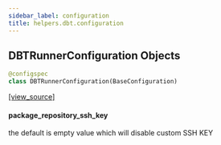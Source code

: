 ```yaml
---
sidebar_label: configuration
title: helpers.dbt.configuration
---
```


## DBTRunnerConfiguration Objects

```python
@configspec
class DBTRunnerConfiguration(BaseConfiguration)
```

[[view_source]](https://github.com/dlt-hub/dlt/blob/30d0f64fb2cdbacc2e88fdb304371650f417e1f0/dlt/helpers/dbt/configuration.py#L10)

#### package\_repository\_ssh\_key

the default is empty value which will disable custom SSH KEY

